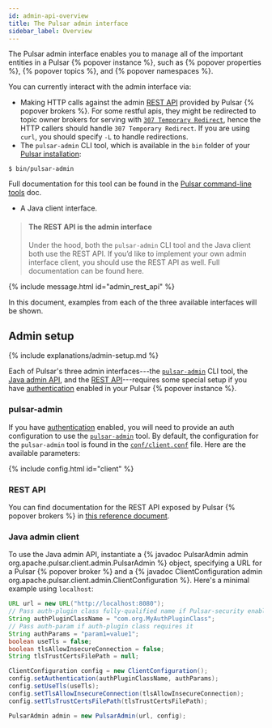 ```yaml
---
id: admin-api-overview
title: The Pulsar admin interface
sidebar_label: Overview
---
```


The Pulsar admin interface enables you to manage all of the important entities in a Pulsar {% popover instance %}, such as {% popover properties %}, {% popover topics %}, and {% popover namespaces %}.

You can currently interact with the admin interface via:

- Making HTTP calls against the admin [REST API](reference-rest-api.md) provided by Pulsar {% popover brokers %}. For some restful apis, they might be redirected to topic owner brokers for serving
   with [`307 Temporary Redirect`](https://developer.mozilla.org/en-US/docs/Web/HTTP/Status/307), hence the HTTP callers should handle `307 Temporary Redirect`. If you are using `curl`, you should specify `-L`
   to handle redirections.
- The `pulsar-admin` CLI tool, which is available in the `bin` folder of your [Pulsar installation](getting-started-standalone.md):

```shell
$ bin/pulsar-admin
```

Full documentation for this tool can be found in the [Pulsar command-line tools](reference-pulsar-admin.md) doc.

- A Java client interface.

> #### The REST API is the admin interface
> Under the hood, both the `pulsar-admin` CLI tool and the Java client both use the REST API. If you’d like to implement your own admin interface client, you should use the REST API as well. Full documentation can be found here.

{% include message.html id="admin_rest_api" %}

In this document, examples from each of the three available interfaces will be shown.

## Admin setup

{% include explanations/admin-setup.md %}

Each of Pulsar's three admin interfaces---the [`pulsar-admin`](reference-pulsar-admin.md) CLI tool, the [Java admin API](/api/admin), and the [REST API](reference-rest-api.md)---requires some special setup if you have [authentication](administration-auth.md#authentication-providers) enabled in your Pulsar {% popover instance %}.

### pulsar-admin

If you have [authentication](administration-auth.md#authentication-providers) enabled, you will need to provide an auth configuration to use the [`pulsar-admin`](reference-pulsar-admin.md) tool. By default, the configuration for the `pulsar-admin` tool is found in the [`conf/client.conf`](reference-configuration.md#client) file. Here are the available parameters:

{% include config.html id="client" %}

### REST API

You can find documentation for the REST API exposed by Pulsar {% popover brokers %} in [this reference document](reference-rest-api.md).

### Java admin client

To use the Java admin API, instantiate a {% javadoc PulsarAdmin admin org.apache.pulsar.client.admin.PulsarAdmin %} object, specifying a URL for a Pulsar {% popover broker %} and a {% javadoc ClientConfiguration admin org.apache.pulsar.client.admin.ClientConfiguration %}. Here's a minimal example using `localhost`:

```java
URL url = new URL("http://localhost:8080");
// Pass auth-plugin class fully-qualified name if Pulsar-security enabled
String authPluginClassName = "com.org.MyAuthPluginClass"; 
// Pass auth-param if auth-plugin class requires it
String authParams = "param1=value1";
boolean useTls = false;
boolean tlsAllowInsecureConnection = false;
String tlsTrustCertsFilePath = null;

ClientConfiguration config = new ClientConfiguration();
config.setAuthentication(authPluginClassName, authParams);
config.setUseTls(useTls);
config.setTlsAllowInsecureConnection(tlsAllowInsecureConnection);
config.setTlsTrustCertsFilePath(tlsTrustCertsFilePath);

PulsarAdmin admin = new PulsarAdmin(url, config);
```
